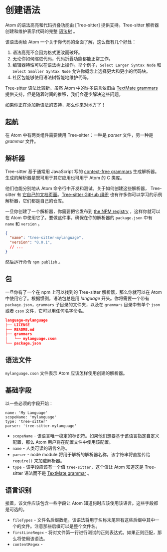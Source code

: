 # 创建语法

Atom 的语法高亮和代码折叠功能由 [Tree-sitter] 提供支持。Tree-sitter 解析器创建和维护表示代码的完整 [语法树](https://en.wikipedia.org/wiki/Abstract_syntax_tree) 。

该语法树给 Atom 一个关于你代码的全面了解，这么做有几个好处：

1. 语法高亮不会因为格式更改而破坏。
2. 无论你如何缩进代码，代码折叠功能都能正常工作。
3. 编辑器特性可以在语法树上操作。举个例子，`Select Larger Syntax Node` 和 `Select Smaller Syntax Node` 允许你概念上选择更大和更小的代码块。
4. 社区包能够使用语法树智能地维护代码。

Tree-sitter 语法比较新。虽然 Atom 中的许多语言依旧由 [TextMate grammars](/windows/chapter3/creating-a-legacy-textmate-grammar) 提供支持，但是随着时间的推移，我们会逐步解决这些问题。

如果你正在添加新语法的支持，那么你来对地方了！

## 起航

在 Atom 中有两类组件需要使用 Tree-sitter：一种是 *parser* 文件，另一种是 *grammar* 文件。

## 解析器

Tree-sitter 基于通常用 JavaScript 写的 [context-free grammars](https://en.wikipedia.org/wiki/Context-free_grammar) 生成解析器。生成的解析器是既可用于其它应用也可用于 Atom 的 C 类库。

他们也能分别地从 Atom 命令行中开发和测试。关于如何创建这些解析器， Tree-sitter 有 [它自己的文档页面](http://tree-sitter.github.io/tree-sitter/creating-parsers)。[Tree-sitter GitHub 组织](https://github.com/tree-sitter) 也有许多你可以学习的示例解析器，它们都是自己的仓库。

一旦你创建了一个解析器，你需要把它发布到 [the NPM registry](https://www.npmjs.com/) ，这样你就可以在 Atom 中使用它了。要做这件事，确保在你的解析器的 `package.json` 中有 `name` 和  `version` 。

```json
{
  "name": "tree-sitter-mylanguage",
  "version": "0.0.1",
  // ...
}
```

然后运行命令 `npm publish` 。

## 包

一旦你有了一个在 npm 上可以找到的 Tree-sitter 解析器，那么你就可以在 Atom 中使用它了。根据惯例，语法包总是用 *language* 开头。你将需要一个带有 `package.json`，`grammars` 子目录的文件夹，以及在 `grammars` 目录中有单个 `json` 或者 `cson` 文件，它可以用任何名字命名。

```json
language-mylanguage
├── LICENSE
├── README.md
├── grammars
│   └── mylanguage.cson
└── package.json
```

## 语法文件

`mylanguage.cson` 文件表示 Atom 应该怎样使用创建的解析器。

## 基础字段

以一些必须的字段开始：

```
name: 'My Language'
scopeName: 'mylanguage'
type: 'tree-sitter'
parser: 'tree-sitter-mylanguage'
```

* `scopeName` - 该语言唯一稳定的标识符。如果他们想要基于该语言指定自定义配置，那么 Atom 用户将在配置文件中使用该配置。
* `name` - 人类可读的语言名称。
* `parser` - node module 将用于解析的解析器名称。该字符串将直接传给 `require()` 来加载解析器。
* `type` - 该字段应该有一个值 `tree-sitter`，这个值让 Atom 知道这是 Tree-sitter 语法而不是 [TextMate grammar](/windows/chapter3/creating-a-legacy-textmate-grammar) 。

## 语言识别

接着，该文件应该包含一些字段让 Atom 知道何时应该使用该语言。这些字段都是可选的。

* `fileTypes` - 文件名后缀数组。该语法将用于名称末尾带有这些后缀中其中一个的文件。注意那些后缀可以是整个文件名。
* `firstLineRegex` - 将对文件第一行进行测试的正则表达式。如果正则匹配，那么将使用该语法。
* `contentRegex` -
